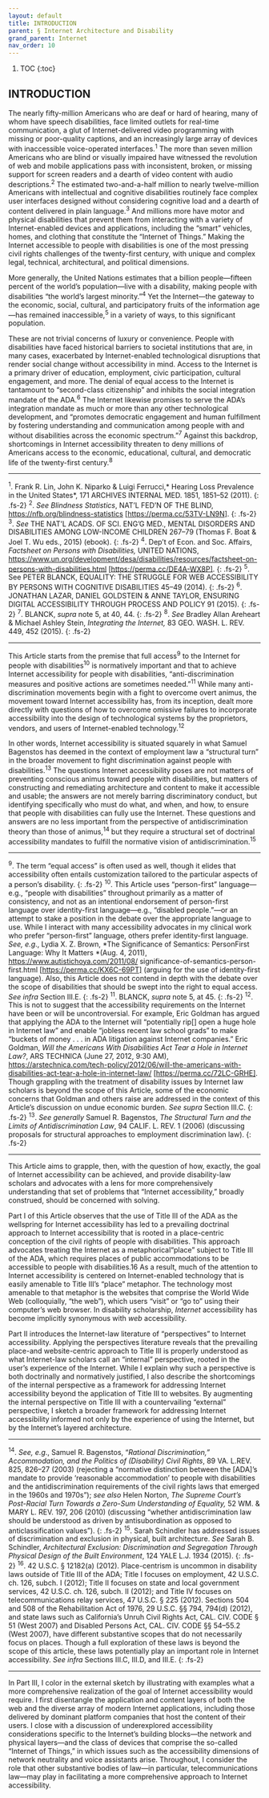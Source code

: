 ```yaml
---
layout: default
title: INTRODUCTION
parent: § Internet Architecture and Disability 
grand_parent: Internet
nav_order: 10
---
```

<style>
.dont-break-out {
  /* These are technically the same, but use both */
  overflow-wrap: break-word;
  word-wrap: break-word;

  -ms-word-break: break-all;
  /* This is the dangerous one in WebKit, as it breaks things wherever */
  word-break: break-all;
  /* Instead use this non-standard one: */
  word-break: break-word;
}
</style>

<div class="dont-break-out" markdown="1">

1. TOC
{:toc}

## INTRODUCTION
The nearly fifty-million Americans who are deaf or hard of hearing, many of whom have speech disabilities, face limited outlets for real-time communication, a glut of Internet-delivered video programming with missing or poor-quality captions, and an increasingly large array of devices with inaccessible voice-operated interfaces.<sup>1</sup>  The more than seven million Americans who are blind or visually impaired have witnessed the revolution of web and mobile applications pass with inconsistent, broken, or missing support for screen readers and a dearth of video content with audio descriptions.<sup>2</sup>  The estimated two-and-a-half million to nearly twelve-million Americans with intellectual and cognitive disabilities routinely face complex user interfaces designed without considering cognitive load and a dearth of content delivered in plain language.<sup>3</sup> And millions more have motor and physical disabilities that prevent them from interacting with a variety of Internet-enabled devices and applications, including the “smart” vehicles, homes, and clothing that constitute the “Internet of Things.” Making the Internet accessible to people with disabilities is one of the most pressing civil rights challenges of the twenty-first century, with unique and complex legal, technical, architectural, and political dimensions.

More generally, the United Nations estimates that a billion people—fifteen percent of the world’s population—live with a disability, making people with disabilities “the world’s largest minority.”<sup>4</sup> Yet the Internet—the gateway to the economic, social, cultural, and participatory fruits of the information age—has remained inaccessible,<sup>5</sup>  in a variety of ways, to this significant population.

These are not trivial concerns of luxury or convenience. People with disabilities have faced historical barriers to societal institutions that are, in many cases, exacerbated by Internet-enabled technological disruptions that render social change without accessibility in mind. Access to the Internet is a primary driver of education, employment, civic participation, cultural engagement, and more. The denial of equal access to the Internet is tantamount to “second-class citizenship” and inhibits the social integration mandate of the ADA.<sup>6</sup>  The Internet likewise promises to serve the ADA’s integration mandate as much or more than any other technological development, and “promotes democratic engagement and human fulfillment by fostering understanding and communication among people with and without disabilities across the economic spectrum.”<sup>7</sup>  Against this backdrop, shortcomings in Internet accessibility threaten to deny millions of Americans access to the economic, educational, cultural, and democratic life of the twenty-first century.<sup>8</sup>

***
<sup>1</sup>. Frank R. Lin, John K. Niparko & Luigi Ferrucci,* Hearing Loss Prevalence in the United States*, 171 ARCHIVES INTERNAL MED. 1851, 1851–52 (2011).
{: .fs-2}
<sup>2</sup>. *See Blindness Statistics*, NAT’L FED’N OF THE BLIND, https://nfb.org/blindness-statistics [https://perma.cc/53TV-LN9N].
{: .fs-2}
<sup>3</sup>. *See* THE NAT’L ACADS. OF SCI. ENG’G MED., MENTAL DISORDERS AND DISABILITIES AMONG LOW-INCOME CHILDREN 267–79 (Thomas F. Boat & Joel T. Wu eds., 2015) (ebook).
{: .fs-2}
<sup>4</sup>. Dep’t of Econ. and Soc. Affairs, *Factsheet on Persons with Disabilities,* UNITED NATIONS, https://www.un.org/development/desa/disabilities/resources/factsheet-on-persons-with-disabilities.html [https://perma.cc/DE4A-WX8P].
{: .fs-2}
<sup>5</sup>. See PETER BLANCK, EQUALITY: THE STRUGGLE FOR WEB ACCESSIBILITY BY PERSONS WITH COGNITIVE DISABILITIES 45–49 (2014).
{: .fs-2}
<sup>6</sup>. JONATHAN LAZAR, DANIEL GOLDSTEIN & ANNE TAYLOR, ENSURING DIGITAL ACCESSIBILITY THROUGH PROCESS AND POLICY 91 (2015).
{: .fs-2}
<sup>7</sup>. BLANCK, *supra* note 5, at 40, 44.
{: .fs-2}
<sup>8</sup>. *See* Bradley Allan Areheart & Michael Ashley Stein, *Integrating the Internet,* 83 GEO. WASH. L. REV. 449, 452 (2015).
{: .fs-2}
***

This Article starts from the premise that full access<sup>9</sup> to the Internet for people with disabilities<sup>10</sup> is normatively important and that to achieve Internet accessibility for people with disabilities, “anti-discrimination measures and positive actions are sometimes needed.”<sup>11</sup> While many anti-discrimination movements begin with a fight to overcome overt animus, the movement toward Internet accessibility has, from its inception, dealt more directly with questions of how to overcome omissive failures to incorporate accessibility into the design of technological systems by the proprietors, vendors, and users of Internet-enabled technology.<sup>12</sup>

In other words, Internet accessibility is situated squarely in what Samuel Bagenstos has deemed in the context of employment law a “structural turn” in the broader movement to fight discrimination against people with disabilities.<sup>13</sup> The questions Internet accessibility poses are not matters of preventing conscious animus toward people with disabilities, but matters of constructing and remediating architecture and content to make it accessible and usable; the answers are not merely barring discriminatory conduct, but identifying specifically who must do what, and when, and how, to ensure that people with disabilities can fully use the Internet. These questions and answers are no less important from the perspective of antidiscrimination theory than those of animus,<sup>14</sup> but they require a structural set of doctrinal accessibility mandates to fulfill the normative vision of antidiscrimination.<sup>15</sup>

***
<sup>9</sup>. The term “equal access” is often used as well, though it elides that accessibility often entails customization tailored to the particular aspects of a person’s disability.
{: .fs-2}
<sup>10</sup>. This Article uses “person-first” language—e.g., “people with disabilities” throughout primarily as a matter of consistency, and not as an intentional endorsement of person-first language over identity-first language—e.g., “disabled people.”—or an attempt to stake a position in the debate over the appropriate language to use. While I interact with many accessibility advocates in my clinical work who prefer “person-first” language, others prefer identity-first language. *See, e.g*., Lydia X. Z. Brown, *The Significance of Semantics: PersonFirst Language: Why It Matters *(Aug. 4, 2011), https://www.autistichoya.com/2011/08/ significance-of-semantics-person-first.html [https://perma.cc/KX6C-69PT] (arguing for the use of identity-first language). Also, this Article does not contend in depth with the debate over the scope of disabilities that should be swept into the right to equal access. *See infra* Section III.E.
{: .fs-2}
<sup>11</sup>. BLANCK, *supra* note 5, at 45.
{: .fs-2}
<sup>12</sup>. This is not to suggest that the accessibility requirements on the Internet have been or will be uncontroversial. For example, Eric Goldman has argued that applying the ADA to the Internet will “potentially rip[] open a huge hole in Internet law” and enable “jobless recent law school grads” to make “buckets of money . . . in ADA litigation against Internet companies.” Eric Goldman, *Will the Americans With Disabilities Act Tear a Hole in Internet Law?*, ARS TECHNICA (June 27, 2012, 9:30 AM), https://arstechnica.com/tech-policy/2012/06/will-the-americans-with-disabilities-act-tear-a-hole-in-internet-law/ [https://perma.cc/72LC-GRHE]. Though grappling with the treatment of disability issues by Internet law scholars is beyond the scope of this Article, some of the economic concerns that Goldman and others raise are addressed in the context of this Article’s discussion on undue economic burden. *See supra* Section III.C.
{: .fs-2}
<sup>13</sup>. *See generally* Samuel R. Bagenstos, *The Structural Turn and the Limits of Antidiscrimination Law*, 94 CALIF. L. REV. 1 (2006) (discussing proposals for structural approaches to employment discrimination law).
{: .fs-2}
***

This Article aims to grapple, then, with the question of how, exactly, the goal of Internet accessibility can be achieved, and provide disability-law scholars and advocates with a lens for more comprehensively understanding that set of problems that “Internet accessibility,” broadly construed, should be concerned with solving.

Part I of this Article observes that the use of Title III of the ADA as the wellspring for Internet accessibility has led to a prevailing doctrinal approach to Internet accessibility that is rooted in a place-centric conception of the civil rights of people with disabilities. This approach advocates treating the Internet as a metaphorical“place” subject to Title III of the ADA, which requires places of public accommodations to be accessible to people with disabilities.16 As a result, much of the attention to Internet accessibility is centered on Internet-enabled technology that is easily amenable to Title III’s “place” metaphor. The technology most amenable to that metaphor is the websites that comprise the World Wide Web (colloquially, “the web”), which users “visit” or “go to” using their computer’s web browser. In disability scholarship, *Internet* accessibility has become implicitly synonymous with *web* accessibility.

Part II introduces the Internet-law literature of “perspectives” to Internet accessibility. Applying the perspectives literature reveals that the prevailing place-and website-centric approach to Title III is properly understood as what Internet-law scholars call an “internal” perspective, rooted in the user’s experience of the Internet. While I explain why such a perspective is both doctrinally and normatively justified, I also describe the shortcomings of the internal perspective as a framework for addressing Internet accessibility beyond the application of Title III to websites. By augmenting the internal perspective on Title III with a countervailing “external” perspective, I sketch a broader framework for addressing Internet accessibility informed not only by the experience of using the Internet, but by the Internet’s layered architecture.

***
<sup>14</sup>. *See, e.g*., Samuel R. Bagenstos, “*Rational Discrimination,” Accommodation, and the Politics of (Disability) Civil Rights*, 89 VA. L.REV. 825, 826–27 (2003) (rejecting a “normative distinction between the [ADA]’s mandate to provide ‘reasonable accommodation’ to people with disabilities and the antidiscrimination requirements of the civil rights laws that emerged in the 1960s and 1970s”); *see also* Helen Norton, *The Supreme Court’s Post-Racial Turn Towards a Zero-Sum Understanding of Equality,* 52 WM. & MARY L. REV. 197, 206 (2010) (discussing “whether antidiscrimination law should be understood as driven by antisubordination as opposed to anticlassification values”).
{: .fs-2}
<sup>15</sup>. Sarah Schindler has addressed issues of discrimination and exclusion in physical, built architecture. *See* Sarah B. Schindler, *Architectural Exclusion: Discrimination and Segregation Through Physical Design of the Built Environment*, 124 YALE L.J. 1934 (2015).
{: .fs-2}
<sup>16</sup>. 42 U.S.C. § 12182(a) (2012). Place-centrism is uncommon in disability laws outside of Title III of the ADA; Title I focuses on employment, 42 U.S.C. ch. 126, subch. I (2012); Title II focuses on state and local government services, 42 U.S.C. ch. 126, subch. II (2012); and Title IV focuses on telecommunications relay services, 47 U.S.C. § 225 (2012). Sections 504 and 508 of the Rehabilitation Act of 1976, 29 U.S.C. §§ 794, 794(d) (2012), and state laws such as California’s Unruh Civil Rights Act, CAL. CIV. CODE § 51 (West 2007) and Disabled Persons Act, CAL. CIV. CODE §§ 54–55.2 (West 2007), have different substantive scopes that do not necessarily focus on places. Though a full exploration of these laws is beyond the scope of this article, these laws potentially play an important role in Internet accessibility. *See infra* Sections III.C, III.D, and III.E.
{: .fs-2}
***

In Part III, I color in the external sketch by illustrating with examples what a more comprehensive realization of the goal of Internet accessibility would require. I first disentangle the application and content layers of both the web and the diverse array of modern Internet applications, including those delivered by dominant platform companies that host the content of their users. I close with a discussion of underexplored accessibility considerations specific to the Internet’s building blocks—the network and physical layers—and the class of devices that comprise the so-called “Internet of Things,” in which issues such as the accessibility dimensions of network neutrality and voice assistants arise. Throughout, I consider the role that other substantive bodies of law—in particular, telecommunications law—may play in facilitating a more comprehensive approach to Internet accessibility.

</div>
